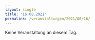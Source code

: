 ```yaml
---
layout: single
title: "16.08.2021"
permalink: /veranstaltungen/2021/08/16/
---
```


Keine Veranstaltung an diesem Tag.
